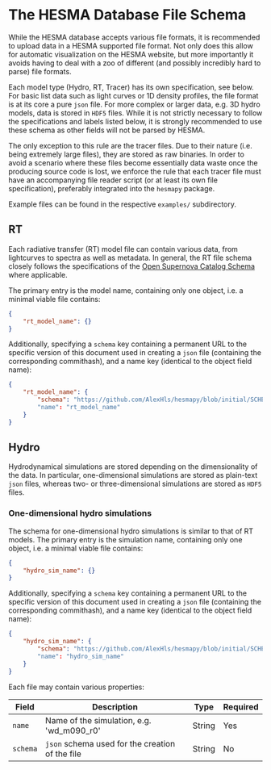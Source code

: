 # The HESMA Database File Schema

While the HESMA database accepts various file formats, it is recommended to upload data in a HESMA supported file format.
Not only does this allow for automatic visualization on the HESMA website, but more importantly it avoids having to deal
with a zoo of different (and possibly incredibly hard to parse) file formats.

Each model type (Hydro, RT, Tracer) has its own specification, see below.
For basic list data such as light curves or 1D density profiles, the file format is at its core a pure ``json`` file.
For more complex or larger data, e.g. 3D hydro models, data is stored in ``HDF5`` files.
While it is not strictly necessary to follow the specifications and labels listed below, it is strongly recommended
to use these schema as other fields will not be parsed by HESMA.

The only exception to this rule are the tracer files. Due to their nature (i.e. being extremely large files), they are
stored as raw binaries. In order to avoid a scenario where these files become essentially data waste once the producing
source code is lost, we enforce the rule that each tracer file must have an accompanying file reader script (or at least
its own file specification), preferably integrated into the ``hesmapy`` package.

Example files can be found in the respective ``examples/`` subdirectory.

## RT

Each radiative transfer (RT) model file can contain various data, from lightcurves to spectra as well as metadata.
In general, the RT file schema closely follows the specifications of the
[Open Supernova Catalog Schema](https://github.com/astrocatalogs/schema) where applicable.

The primary entry is the model name, containing only one object, i.e. a minimal viable file contains:
```json
{
    "rt_model_name": {}
}
```

Additionally, specifying a ``schema`` key containing a permanent URL to the specific version of this document used in
creating a ``json`` file (containing the corresponding commithash), and a name key (identical to the object field name):
```json
{
    "rt_model_name": {
        "schema": "https://github.com/AlexHls/hesmapy/blob/initial/SCHEMA.md"
        "name": "rt_model_name"
    }
}
```

## Hydro

Hydrodynamical simulations are stored depending on the dimensionality of the data. In particular, one-dimensional
simulations are stored as plain-text ``json`` files, whereas two- or three-dimensional simulations are stored
as ``HDF5`` files.

### One-dimensional hydro simulations

The schema for one-dimensional hydro simulations is similar to that of RT models. The primary entry is the simulation
name, containing only one object, i.e. a minimal viable file contains:
```json
{
    "hydro_sim_name": {}
}
```

Additionally, specifying a ``schema`` key containing a permanent URL to the specific version of this document used in
creating a ``json`` file (containing the corresponding commithash), and a name key (identical to the object field name):
```json
{
    "hydro_sim_name": {
        "schema": "https://github.com/AlexHls/hesmapy/blob/initial/SCHEMA.md"
        "name": "hydro_sim_name"
    }
}
```

Each file may contain various properties:

| Field | Description | Type | Required |  
| ------|-------------|------|----------|
| ``name`` | Name of the simulation, e.g. 'wd_m090_r0' | String | Yes |   
| ``schema`` | ``json`` schema used for the creation of the file | String | No |  
